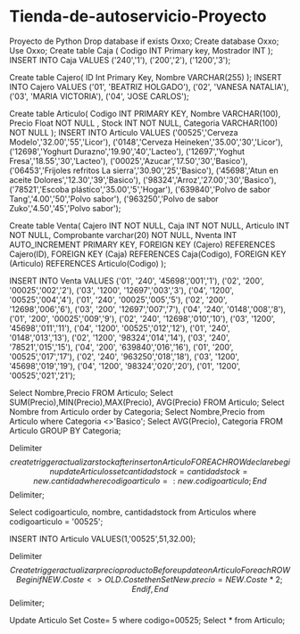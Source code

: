 # Tienda-de-autoservicio-Proyecto
Proyecto de Python
Drop database if exists Oxxo;
Create database Oxxo;
Use Oxxo;
Create table Caja (
    Codigo INT Primary key,
    Mostrador INT
);
INSERT INTO Caja VALUES
('240','1'),
('200','2'),
('1200','3');

Create table Cajero(
    ID Int Primary Key,
    Nombre VARCHAR(255)
);
INSERT INTO Cajero VALUES 
('01', 'BEATRIZ HOLGADO'),
('02', 'VANESA NATALIA'),
('03', 'MARIA VICTORIA'),
('04', 'JOSE CARLOS');

Create table Articulo(
Codigo INT PRIMARY KEY,
Nombre VARCHAR(100),
Precio Float NOT NULL ,
Stock INT NOT NULL,
Categoria VARCHAR(100) NOT NULL
);
INSERT INTO Articulo VALUES
('00525','Cerveza Modelo','32.00','55','Licor'),
('0148','Cerveza Heineken','35.00','30','Licor'),
('12698','Yoghurt Durazno','19.90','40','Lacteo'),
('12697','Yoghut Fresa','18.55','30','Lacteo'),
('00025','Azucar','17.50','30','Basico'),
('06453','Frijoles refritos La sierra','30.90','25','Basico'),
('45698','Atun en aceite Dolores','12.30','39','Basico'),
('98324','Arroz','27.00','30','Basico'),
('78521','Escoba plástico','35.00','5','Hogar'),
('639840','Polvo de sabor Tang','4.00','50','Polvo sabor'),
('963250','Polvo de sabor Zuko','4.50','45','Polvo sabor');


Create table Venta(
    Cajero INT NOT NULL,
    Caja INT NOT NULL,
    Articulo INT NOT NULL,
    Comprobante varchar(20) NOT NULL,
    Nventa INT AUTO_INCREMENT PRIMARY KEY,
    FOREIGN KEY (Cajero) REFERENCES Cajero(ID),
    FOREIGN KEY (Caja) REFERENCES Caja(Codigo),
    FOREIGN KEY (Articulo) REFERENCES Articulo(Codigo)
);

INSERT INTO Venta VALUES
('01', '240', '45698','001','1'),
('02', '200', '00025','002','2'),
('03', '1200', '12697','003','3'),
('04', '1200', '00525','004','4'),
('01', '240', '00025','005','5'),
('02', '200', '12698','006','6'),
('03', '200', '12697','007','7'),
('04', '240', '0148','008','8'),
('01', '200', '00025','009','9'),
('02', '240', '12698','010','10'),
('03', '1200', '45698','011','11'),
('04', '1200', '00525','012','12'),
('01', '240', '0148','013','13'),
('02', '1200', '98324','014','14'),
('03', '240', '78521','015','15'),
('04', '200', '639840','016','16'),
('01', '200', '00525','017','17'),
('02', '240', '963250','018','18'),
('03', '1200', '45698','019','19'),
('04', '1200', '98324','020','20'),
('01', '1200', '00525','021','21');


Select Nombre,Precio FROM Articulo;
Select SUM(Precio),MIN(Precio),MAX(Precio), AVG(Precio) FROM Articulo;
Select Nombre from Articulo order by Categoria;
Select Nombre,Precio from Articulo where Categoria <>'Basico';
Select AVG(Precio), Categoria FROM Articulo GROUP BY Categoria;

Delimiter$$
create trigger actualizarstock
after insert on Articulo FOR EACH ROW
declare
begin
    update Articulos
    set cantidadstock = cantidadstock = new.cantidad
    where codigoarticulo = :new.codigoarticulo;
End$$
Delimiter;

Select codigoarticulo, nombre, cantidadstock from Articulos where codigoarticulo = '00525';

INSERT INTO Articulo VALUES(1,'00525',51,32.00);


Delimiter$$
Create trigger actualizarprecioproducto
Before update on Articulo
For each ROW
Begin   
if NEW.Coste <> OLD.Coste 
then
Set New.precio=NEW.Coste *2;
End if,
End$$
Delimiter;

Update Articulo Set Coste= 5 where codigo=00525;
Select * from Articulo;

